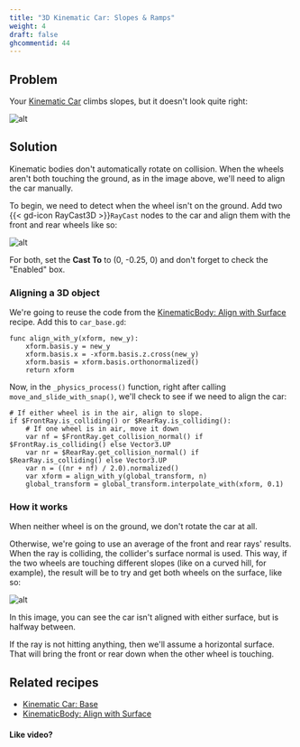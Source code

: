 ```yaml
---
title: "3D Kinematic Car: Slopes & Ramps"
weight: 4
draft: false
ghcommentid: 44
---
```


## Problem

Your [Kinematic Car](/3.x/3d/kinematic_car/car_base/) climbs slopes, but it doesn't look quite right:

![alt](/3.x/img/3d_car_10.png)

## Solution

Kinematic bodies don't automatically rotate on collision. When the wheels aren't both touching the ground, as in the image above, we'll need to align the car manually.

To begin, we need to detect when the wheel isn't on the ground. Add two {{< gd-icon RayCast3D >}}`RayCast` nodes to the car and align them with the front and rear wheels like so:

![alt](/3.x/img/3d_car_11.png)

For both, set the **Cast To** to (0, -0.25, 0) and don't forget to check the "Enabled" box.

### Aligning a 3D object

We're going to reuse the code from the [KinematicBody: Align with Surface](/3.x/3d/3d_align_surface/) recipe. Add this to `car_base.gd`:

```gdscript
func align_with_y(xform, new_y):
    xform.basis.y = new_y
    xform.basis.x = -xform.basis.z.cross(new_y)
    xform.basis = xform.basis.orthonormalized()
    return xform
```

Now, in the `_physics_process()` function, right after calling `move_and_slide_with_snap()`, we'll check to see if we need to align the car:

```gdscript
# If either wheel is in the air, align to slope.
if $FrontRay.is_colliding() or $RearRay.is_colliding():
    # If one wheel is in air, move it down
    var nf = $FrontRay.get_collision_normal() if $FrontRay.is_colliding() else Vector3.UP
    var nr = $RearRay.get_collision_normal() if $RearRay.is_colliding() else Vector3.UP
    var n = ((nr + nf) / 2.0).normalized()
    var xform = align_with_y(global_transform, n)
    global_transform = global_transform.interpolate_with(xform, 0.1)
```

### How it works

When neither wheel is on the ground, we don't rotate the car at all.

Otherwise, we're going to use an average of the front and rear rays' results. When the ray is colliding, the collider's surface normal is used. This way, if the two wheels are touching different slopes (like on a curved hill, for example), the result will be to try and get both wheels on the surface, like so:

![alt](/3.x/img/3d_car_12.png)

In this image, you can see the car isn't aligned with either surface, but is halfway between.

If the ray is not hitting anything, then we'll assume a horizontal surface. That will bring the front or rear down when the other wheel is touching.

## Related recipes

- [Kinematic Car: Base](/3.x/3d/kinematic_car/car_base/)
- [KinematicBody: Align with Surface](/3.x/3d/3d_align_surface/)

#### Like video?

